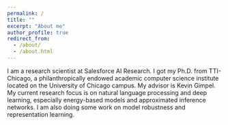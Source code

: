 ```yaml
---
permalink: /
title: ""
excerpt: "About me"
author_profile: true
redirect_from: 
  - /about/
  - /about.html
---
```


I am a research scientist at Salesforce AI Research. I got my Ph.D. from TTI-Chicago, a philanthropically endowed academic computer science institute located on the University of Chicago campus. My advisor is Kevin Gimpel. My current research focus is on natural language processing and deep learning, especially energy-based models and approximated inference networks. I am also doing some work on model robustness and representation learning.
